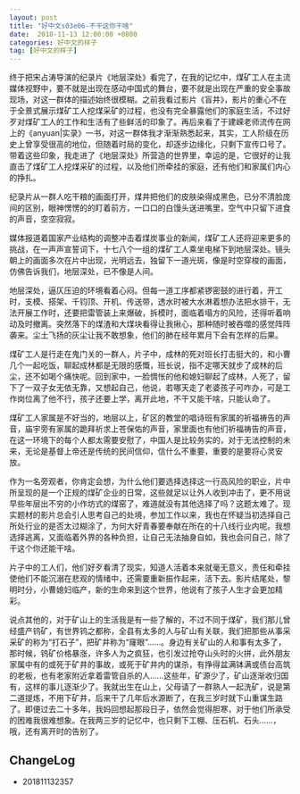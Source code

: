 ```yaml
---
layout: post
title: "好中文s03e06-不干这你干啥"
date:  2018-11-13 12:00:00 +0800
categories: 好中文的样子
tag: [好中文的样子]
---   
```


终于把宋占涛导演的纪录片《地层深处》看完了，在我的记忆中，煤矿工人在主流媒体视野中，要不就是出现在感动中国式的舞台，要不就是出现在严重的安全事故现场，对这一群体的描述始终很模糊。之前我看过影片《盲井》，影片的重心不在于全景式展示煤矿工人挖煤采矿的过程，也没有完全暴露他们的家庭生活，不过好歹对煤矿工人的工作和生活有了些鲜活的印象了。再后来看了于建嵘老师流传在网上的《anyuan|实录》一书，对这一群体我才渐渐熟悉起来，其实，工人阶级在历史上曾享受很高的地位，但随着时局的变化，却逐步边缘化，只剩下宣传口号了。带着这些印象，我走进了《地层深处》所营造的世界里，幸运的是，它很好的让我直击了煤矿工人挖煤采矿的过程，以及他们所牵挂的家庭，还有他们和家属们内心的挣扎。

纪录片从一群人吃干粮的画面打开，煤井把他们的皮肤染得成黑色，已分不清脸庞间的区别，眼神愣愣的的盯着前方，一口口的白馒头送进嘴里，空气中只留下进食的声音，空空寂寂。

媒体报道着国家产业结构的调整冲击着煤炭事业的新闻，煤矿工人还将迎来更多的挑战，在一声声宣誓词下，十七八个一组的煤矿工人乘坐电梯下到地层深处。镜头朝上的画面多次在片中出现，光明远去，独留下一道光斑，像是时空穿梭的画面，仿佛告诉我们，地层深处，已不像是人间。

地层深处，逼仄压迫的环境看着心闷。但每一道工序都紧锣密鼓的进行着，开工时，支模、搭架、千钧顶、开机、传送带，透水时被大水淋着想办法把水排干，无法开展工作时，还要把雷管装上来爆破，拆模时，面临着塌方的风险，还得听着响动及时撤离。突然落下的煤渣和大煤块看得让我揪心，那种随时被吞噬的感觉阵阵袭来。尘土飞扬的灰尘让我不敢想象，他们的肺在经年累月下会有怎样的后果。

煤矿工人是行走在鬼门关的一群人，片子中，成林的死对班长打击挺大的，和小曹几个一起吃饭，聊起成林都是无限的感慨，班长说，指不定哪天就步了成林的后尘，还不如喝个痛快呢。回到家中，一脸惆怅的他和媳妇聊起了成林，人死了，留下了一双子女无依无靠，又想起自己，他说，若哪天走了老婆孩子可咋办，可是工作岗位离了他不行，孩子还要上学，离开此地，不干又能干啥，只能认命了。

煤矿工人家属是不好当的，地层以上，矿区的教堂的唱诗班有家属的祈福祷告的声音，庙宇旁有家属的跪拜祈求上苍保佑的声音，家里面也有他们祈福祷告的声音，在这一环境下的每个人都太需要安慰了，中国人是比较务实的，对于无法控制的未来，无论是基督上帝还是传统的民间信仰，信什么不重要，重要的是要将心灵安放。

作为一名旁观者，你肯定会想，为什么他们要选择选择这一行高风险的职业，片中所呈现的是一个正规的煤矿企业的日常，这些就足以让外人收到冲击了，更不用说早些年层出不穷的小作坊式的煤窑了，难道就没有其他选择了吗？这题太难了。现实题材的影片总会引人思考自己的处境，参加工作以来，我也在怀疑当初选择自己所处行业的是否太过糊涂了，为何大好青春要奉献在所在的十八线行业内呢。我想选择逃离，又面临着外界的各种负担，让自己无法抽身自如，我也会问自己，除了干这个你还能干啥。

片子中的工人们，他们好歹看清了现实，知道人活着本来就毫无意义，责任和牵挂使他们不能沉溺在悲观的情绪中，还需要重新振作起来，活下去。影片结尾处，黎明时分，小曹媳妇临产，新的生命来到这个世界，他说有了孩子人生才会更加精彩。

说点其他的，对于矿山上的生活我是有一些了解的，不过不同于煤矿，我们那儿曾经盛产钨矿，有世界钨之都称，全县有太多的人与矿山有关联，我们把那些从事采采矿的称为“打石子”，把矿井称为“窿眼”......。身边有关矿山的人和事有太多了，那时候，钨矿价格暴涨，许多人为之疯狂，也引发过抢夺山头时的火拼，此外朋友家属中有的或死于矿井的事故，或死于矿井内的谋杀，有挣得盆满钵满或债台高筑的老板，也有老家附近拿着雷管自杀的人......这些年，矿源少了，矿山逐渐收归国有，这样的事儿逐渐少了。我就出生在山上，父母请了一群熟人一起洗矿，说是第二道提炼，不用下矿井，后来干了几年后水源断了，在我三岁时就下山重谋生路了。即便过去二十多年，我妈回想起那段日子，依然会觉得胆寒，对于他们所承受的困难我很难想象。在我两三岁的记忆中，也只剩下工棚、压石机、石头......，哦，还有离开时的告别了。

## ChangeLog
- 201811132357
